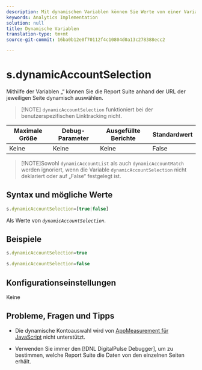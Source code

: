```yaml
---
description: Mit dynamischen Variablen können Sie Werte von einer Variablen in eine andere kopieren, ohne die vollständigen Werte mehrfach in die Bildanforderung auf Ihrer Site eingeben zu müssen.
keywords: Analytics Implementation
solution: null
title: Dynamische Variablen
translation-type: tm+mt
source-git-commit: 16ba0b12e0f70112f4c10804d0a13c278388ecc2

---
```



# s.dynamicAccountSelection

Mithilfe der Variablen „“ können Sie die Report Suite anhand der URL der jeweiligen Seite dynamisch auswählen.

> [!NOTE] `dynamicAccountSelection` funktioniert bei der benutzerspezifischen Linktracking nicht.

| Maximale Größe | Debug-Parameter | Ausgefüllte Berichte | Standardwert |
|---|---|---|---|
| Keine | Keine | Keine | False |

> [!NOTE]Sowohl `dynamicAccountList` als auch `dynamicAccountMatch` werden ignoriert, wenn die Variable `dynamicAccountSelection` nicht deklariert oder auf „False“ festgelegt ist.

## Syntax und mögliche Werte

```js
s.dynamicAccountSelection=[true|false]
```

Als Werte von *`dynamicAccountSelection`*.

## Beispiele

```js
s.dynamicAccountSelection=true
```

```js
s.dynamicAccountSelection=false
```

## Konfigurationseinstellungen

Keine

## Probleme, Fragen und Tipps

* Die dynamische Kontoauswahl wird von [AppMeasurement für JavaScript](https://docs.adobe.com/content/help/en/analytics/implementation/javascript-implementation/appmeasurement-js/appmeasure-mjs.html) nicht unterstützt.

* Verwenden Sie immer den [!DNL DigitalPulse Debugger], um zu bestimmen, welche Report Suite die Daten von den einzelnen Seiten erhält.

